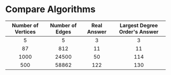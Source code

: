 # Compare Algorithms

| Number of Vertices | Number of Edges | Real Answer | Largest Degree Order's Answer |
|:------------------:|:---------------:|:-----------:|:-----------------------------:|
|         5          |        5        |      3      |               3               |
|         87         |       812       |     11      |              11               |
|        1000        |      24500      |     50      |              114              |
|        500         |      58862      |     122     |              130              |